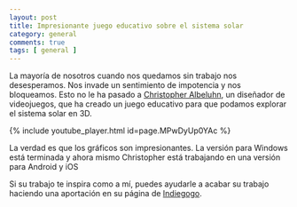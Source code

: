 ```yaml
---
layout: post
title: Impresionante juego educativo sobre el sistema solar
category: general
comments: true
tags: [ general ]
---
```


La mayoría de nosotros cuando nos quedamos sin trabajo nos desesperamos. Nos invade un sentimiento de impotencia y nos bloqueamos. Esto no le ha pasado a [Christopher Albeluhn](http://www.chrisalbeluhn.com/work.html), un diseñador de videojuegos, que ha creado un juego educativo para que podamos explorar el sistema solar en 3D.

{% include youtube_player.html id=page.MPwDyUp0YAc %}

La verdad es que los gráficos son impresionantes. La versión para Windows está terminada y ahora mismo Christopher está trabajando en una versión para Android y iOS

Si su trabajo te inspira como a mí, puedes ayudarle a acabar su trabajo haciendo una aportación en su página de [Indiegogo](http://www.indiegogo.com/Solar-system-educational-program).
